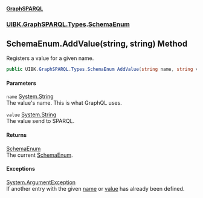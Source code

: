 #### [GraphSPARQL](./index.md 'index')
### [UIBK.GraphSPARQL.Types](./UIBK-GraphSPARQL-Types.md 'UIBK.GraphSPARQL.Types').[SchemaEnum](./UIBK-GraphSPARQL-Types-SchemaEnum.md 'UIBK.GraphSPARQL.Types.SchemaEnum')
## SchemaEnum.AddValue(string, string) Method
Registers a value for a given name.  
```csharp
public UIBK.GraphSPARQL.Types.SchemaEnum AddValue(string name, string value);
```
#### Parameters
<a name='UIBK-GraphSPARQL-Types-SchemaEnum-AddValue(string_string)-name'></a>
`name` [System.String](https://docs.microsoft.com/en-us/dotnet/api/System.String 'System.String')  
The value's name. This is what GraphQL uses.  
  
<a name='UIBK-GraphSPARQL-Types-SchemaEnum-AddValue(string_string)-value'></a>
`value` [System.String](https://docs.microsoft.com/en-us/dotnet/api/System.String 'System.String')  
The value send to SPARQL.  
  
#### Returns
[SchemaEnum](./UIBK-GraphSPARQL-Types-SchemaEnum.md 'UIBK.GraphSPARQL.Types.SchemaEnum')  
The current [SchemaEnum](./UIBK-GraphSPARQL-Types-SchemaEnum.md 'UIBK.GraphSPARQL.Types.SchemaEnum').  
#### Exceptions
[System.ArgumentException](https://docs.microsoft.com/en-us/dotnet/api/System.ArgumentException 'System.ArgumentException')  
If another entry with the given [name](#UIBK-GraphSPARQL-Types-SchemaEnum-AddValue(string_string)-name 'UIBK.GraphSPARQL.Types.SchemaEnum.AddValue(string, string).name') or [value](#UIBK-GraphSPARQL-Types-SchemaEnum-AddValue(string_string)-value 'UIBK.GraphSPARQL.Types.SchemaEnum.AddValue(string, string).value') has already been defined.  
